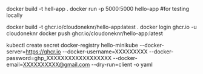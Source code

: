 docker build  -t hell-app .
docker run -p 5000:5000 hello-app #for testing locally

docker build  -t ghcr.io/cloudoneknr/hello-app:latest .
docker login ghcr.io -u cloudoneknr
docker push ghcr.io/cloudoneknr/hello-app:latest

kubectl create secret docker-registry hello-minikube  --docker-server=https://ghcr.io --docker-username=XXXXXXXXX --docker-password=ghp_XXXXXXXXXXXXXXXXXX --docker-email=XXXXXXXXXX@gmail.com --dry-run=client -o yaml
